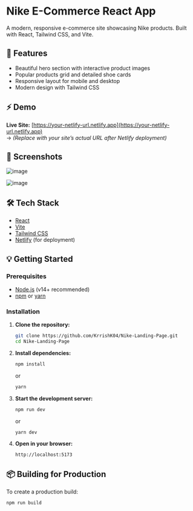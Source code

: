 # Nike E-Commerce React App

A modern, responsive e-commerce site showcasing Nike products. Built with React, Tailwind CSS, and Vite.

## 🚀 Features

- Beautiful hero section with interactive product images
- Popular products grid and detailed shoe cards
- Responsive layout for mobile and desktop
- Modern design with Tailwind CSS

## ⚡ Demo

**Live Site:** [https://your-netlify-url.netlify.app](https://your-netlify-url.netlify.app)  
→ *(Replace with your site’s actual URL after Netlify deployment)*

## 📸 Screenshots

![image](https://github.com/user-attachments/assets/4d4eddd4-b8ce-4a11-ba5d-f2232a38f6d9)

![image](https://github.com/user-attachments/assets/94eb39ff-c397-4cdd-9af5-4fddb31050be)


## 🛠️ Tech Stack

- [React](https://reactjs.org/)
- [Vite](https://vitejs.dev/)
- [Tailwind CSS](https://tailwindcss.com/)
- [Netlify](https://www.netlify.com/) (for deployment)

## 💡 Getting Started

### Prerequisites

- [Node.js](https://nodejs.org/) (v14+ recommended)
- [npm](https://www.npmjs.com/) or [yarn](https://yarnpkg.com/)

### Installation

1. **Clone the repository:**
    ```bash
    git clone https://github.com/KrrishK04/Nike-Landing-Page.git
    cd Nike-Landing-Page
    ```

2. **Install dependencies:**
    ```bash
    npm install
    ```
    or
    ```bash
    yarn
    ```

3. **Start the development server:**
    ```bash
    npm run dev
    ```
    or
    ```bash
    yarn dev
    ```

4. **Open in your browser:**
    ```
    http://localhost:5173
    ```
## 📦 Building for Production
To create a production build:
```bash
npm run build
